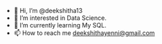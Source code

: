 - 👋 Hi, I’m @deekshitha13
- 👀 I’m interested in Data Science.
- 🌱 I’m currently learning My SQL.
- 📫 How to reach me deekshithayenni@gmail.com

<!---
deekshitha13/deekshitha13 is a ✨ special ✨ repository because its `README.md` (this file) appears on your GitHub profile.
You can click the Preview link to take a look at your changes.
--->
